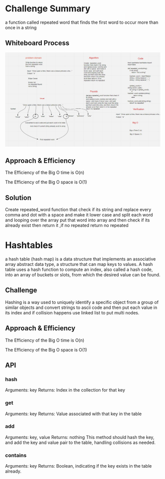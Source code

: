  # Challenge Summary
 a function called repeated word that finds the first word to occur more than once in a string


## Whiteboard Process
![repeated](hashtable/repeated_word.JPG)

## Approach & Efficiency
The Efficiency of the Big O time is O(n)

The Efficiency of the Big O space is O(1)

## Solution
Create  repeated_word function that check if its string
and replace every comma and dot with a space  and make it lower case  and split each word and looping over the array put that word into array and then check if its already exist then return it ,if no repeated return no repeated



 # Hashtables
a hash table (hash map) is a data structure that implements an associative array abstract data type, a structure that can map keys to values. A hash table uses a hash function to compute an index, also called a hash code, into an array of buckets or slots, from which the desired value can be found.
## Challenge
Hashing is a way  used to uniquely identify a specific object from a group of similar objects and convert strings to ascii code and then put each value in its index and if collision happens use linked list to put multi nodes.

## Approach & Efficiency
The Efficiency of the Big O time is O(n)

The Efficiency of the Big O space is O(1)

## API

### hash
Arguments: key
Returns: Index in the collection for that key
### get
Arguments: key
Returns: Value associated with that key in the table
### add
Arguments: key, value
Returns: nothing
This method should hash the key, and add the key and value pair to the table, handling collisions as needed.
### contains
Arguments: key
Returns: Boolean, indicating if the key exists in the table already.
